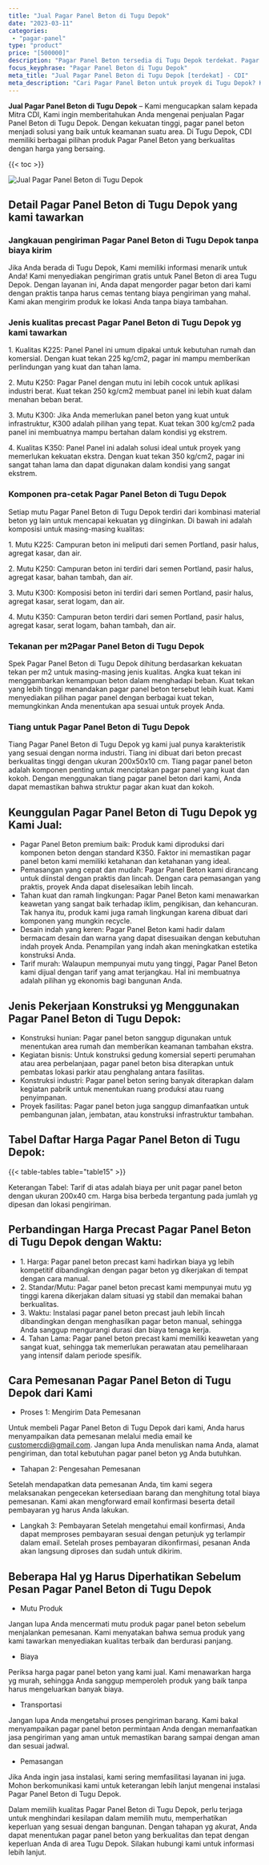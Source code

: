 ```yaml
---
title: "Jual Pagar Panel Beton di Tugu Depok"
date: "2023-03-11"
categories:
 - "pagar-panel"
type: "product"
price: "[500000]"
description: "Pagar Panel Beton tersedia di Tugu Depok terdekat. Pagar Panel Beton ini umumnya diaplikasikan dalam proyek pembangunan sebagai pembatas area yang tahan lama dan berkualitas. Kontak kami untuk mendapatkan lebih lanjut."
focus_keyphrase: "Pagar Panel Beton di Tugu Depok"
meta_title: "Jual Pagar Panel Beton di Tugu Depok [terdekat] - CDI"
meta_description: "Cari Pagar Panel Beton untuk proyek di Tugu Depok? Kami menyediakan Pagar Panel Beton yang berkualitas untuk pagar lahan. Dapatkan penawaran terbaik sekarang."
---
```


**Jual Pagar Panel Beton di Tugu Depok** – Kami mengucapkan salam kepada Mitra CDI, Kami ingin memberitahukan Anda mengenai penjualan Pagar Panel Beton di Tugu Depok. Dengan kekuatan tinggi, pagar panel beton menjadi solusi yang baik untuk keamanan suatu area. Di Tugu Depok, CDI memiliki berbagai pilihan produk Pagar Panel Beton yang berkualitas dengan harga yang bersaing.

{{< toc >}}

![Jual Pagar Panel Beton di Tugu Depok](/images/pagar-panel/pagar-panel-18.jpg)

## Detail Pagar Panel Beton di Tugu Depok yang kami tawarkan

### Jangkauan pengiriman Pagar Panel Beton di Tugu Depok tanpa biaya kirim

Jika Anda berada di Tugu Depok, Kami memiliki informasi menarik untuk Anda! Kami menyediakan pengiriman gratis untuk Panel Beton di area Tugu Depok. Dengan layanan ini, Anda dapat mengorder pagar beton dari kami dengan praktis tanpa harus cemas tentang biaya pengiriman yang mahal. Kami akan mengirim produk ke lokasi Anda tanpa biaya tambahan.

### Jenis kualitas precast Pagar Panel Beton di Tugu Depok yg kami tawarkan

1\. Kualitas K225: Panel Panel ini umum dipakai untuk kebutuhan rumah dan komersial. Dengan kuat tekan 225 kg/cm2, pagar ini mampu memberikan perlindungan yang kuat dan tahan lama.  

2\. Mutu K250: Pagar Panel dengan mutu ini lebih cocok untuk aplikasi industri berat. Kuat tekan 250 kg/cm2 membuat panel ini lebih kuat dalam menahan beban berat.  

3\. Mutu K300: Jika Anda memerlukan panel beton yang kuat untuk infrastruktur, K300 adalah pilihan yang tepat. Kuat tekan 300 kg/cm2 pada panel ini membuatnya mampu bertahan dalam kondisi yg ekstrem.  

4\. Kualitas K350: Panel Panel ini adalah solusi ideal untuk proyek yang memerlukan kekuatan ekstra. Dengan kuat tekan 350 kg/cm2, pagar ini sangat tahan lama dan dapat digunakan dalam kondisi yang sangat ekstrem.

### Komponen pra-cetak Pagar Panel Beton di Tugu Depok

Setiap mutu Pagar Panel Beton di Tugu Depok terdiri dari kombinasi material beton yg lain untuk mencapai kekuatan yg diinginkan. Di bawah ini adalah komposisi untuk masing-masing kualitas:

1\. Mutu K225: Campuran beton ini meliputi dari semen Portland, pasir halus, agregat kasar, dan air.

2\. Mutu K250: Campuran beton ini terdiri dari semen Portland, pasir halus, agregat kasar, bahan tambah, dan air.

3\. Mutu K300: Komposisi beton ini terdiri dari semen Portland, pasir halus, agregat kasar, serat logam, dan air.

4\. Mutu K350: Campuran beton terdiri dari semen Portland, pasir halus, agregat kasar, serat logam, bahan tambah, dan air.

### Tekanan per m2Pagar Panel Beton di Tugu Depok

Spek Pagar Panel Beton di Tugu Depok dihitung berdasarkan kekuatan tekan per m2 untuk masing-masing jenis kualitas. Angka kuat tekan ini menggambarkan kemampuan beton dalam menghadapi beban. Kuat tekan yang lebih tinggi menandakan pagar panel beton tersebut lebih kuat. Kami menyediakan pilihan pagar panel dengan berbagai kuat tekan, memungkinkan Anda menentukan apa sesuai untuk proyek Anda.

### Tiang untuk Pagar Panel Beton di Tugu Depok

Tiang Pagar Panel Beton di Tugu Depok yg kami jual punya karakteristik yang sesuai dengan norma industri. Tiang ini dibuat dari beton precast berkualitas tinggi dengan ukuran 200x50x10 cm. Tiang pagar panel beton adalah komponen penting untuk menciptakan pagar panel yang kuat dan kokoh. Dengan menggunakan tiang pagar panel beton dari kami, Anda dapat memastikan bahwa struktur pagar akan kuat dan kokoh.

## Keunggulan Pagar Panel Beton di Tugu Depok yg Kami Jual:

*   Pagar Panel Beton premium baik: Produk kami diproduksi dari komponen beton dengan standard K350. Faktor ini memastikan pagar panel beton kami memiliki ketahanan dan ketahanan yang ideal.
*   Pemasangan yang cepat dan mudah: Pagar Panel Beton kami dirancang untuk diinstal dengan praktis dan lincah. Dengan cara pemasangan yang praktis, proyek Anda dapat diselesaikan lebih lincah.
*   Tahan kuat dan ramah lingkungan: Pagar Panel Beton kami menawarkan keawetan yang sangat baik terhadap iklim, pengikisan, dan kehancuran. Tak hanya itu, produk kami juga ramah lingkungan karena dibuat dari komponen yang mungkin recycle.
*   Desain indah yang keren: Pagar Panel Beton kami hadir dalam bermacam desain dan warna yang dapat disesuaikan dengan kebutuhan indah proyek Anda. Penampilan yang indah akan meningkatkan estetika konstruksi Anda.
*   Tarif murah: Walaupun mempunyai mutu yang tinggi, Pagar Panel Beton kami dijual dengan tarif yang amat terjangkau. Hal ini membuatnya adalah pilihan yg ekonomis bagi bangunan Anda.

## Jenis Pekerjaan Konstruksi yg Menggunakan Pagar Panel Beton di Tugu Depok:

*   Konstruksi hunian: Pagar panel beton sanggup digunakan untuk menentukan area rumah dan memberikan keamanan tambahan ekstra.
*   Kegiatan bisnis: Untuk konstruksi gedung komersial seperti perumahan atau area perbelanjaan, pagar panel beton bisa diterapkan untuk pembatas lokasi parkir atau penghalang antara fasilitas.
*   Konstruksi industri: Pagar panel beton sering banyak diterapkan dalam kegiatan pabrik untuk menentukan ruang produksi atau ruang penyimpanan.
*   Proyek fasilitas: Pagar panel beton juga sanggup dimanfaatkan untuk pembangunan jalan, jembatan, atau konstruksi infrastruktur tambahan.

## Tabel Daftar Harga Pagar Panel Beton di Tugu Depok:

{{< table-tables table="table15" >}}

Keterangan Tabel: Tarif di atas adalah biaya per unit pagar panel beton dengan ukuran 200x40 cm. Harga bisa berbeda tergantung pada jumlah yg dipesan dan lokasi pengiriman.

## Perbandingan Harga Precast Pagar Panel Beton di Tugu Depok dengan Waktu:

*   1\. Harga: Pagar panel beton precast kami hadirkan biaya yg lebih kompetitif dibandingkan dengan pagar beton yg dikerjakan di tempat dengan cara manual.
*   2\. Standar/Mutu: Pagar panel beton precast kami mempunyai mutu yg tinggi karena dikerjakan dalam situasi yg stabil dan memakai bahan berkualitas.
*   3\. Waktu: Instalasi pagar panel beton precast jauh lebih lincah dibandingkan dengan menghasilkan pagar beton manual, sehingga Anda sanggup mengurangi durasi dan biaya tenaga kerja.
*   4\. Tahan Lama: Pagar panel beton precast kami memiliki keawetan yang sangat kuat, sehingga tak memerlukan perawatan atau pemeliharaan yang intensif dalam periode spesifik.

## Cara Pemesanan Pagar Panel Beton di Tugu Depok dari Kami

*   Proses 1: Mengirim Data Pemesanan

Untuk membeli Pagar Panel Beton di Tugu Depok dari kami, Anda harus menyampaikan data pemesanan melalui media email ke customercdi@gmail.com. Jangan lupa Anda menuliskan nama Anda, alamat pengiriman, dan total kebutuhan pagar panel beton yg Anda butuhkan.
*   Tahapan 2: Pengesahan Pemesanan

Setelah mendapatkan data pemesanan Anda, tim kami segera melaksanakan pengecekan ketersediaan barang dan menghitung total biaya pemesanan. Kami akan mengforward email konfirmasi beserta detail pembayaran yg harus Anda lakukan.
*   Langkah 3: Pembayaran
Setelah mengetahui email konfirmasi, Anda dapat memproses pembayaran sesuai dengan petunjuk yg terlampir dalam email. Setelah proses pembayaran dikonfirmasi, pesanan Anda akan langsung diproses dan sudah untuk dikirim.

## Beberapa Hal yg Harus Diperhatikan Sebelum Pesan Pagar Panel Beton di Tugu Depok

*   Mutu Produk

Jangan lupa Anda mencermati mutu produk pagar panel beton sebelum menjalankan pemesanan. Kami menyatakan bahwa semua produk yang kami tawarkan menyediakan kualitas terbaik dan berdurasi panjang.
*   Biaya

Periksa harga pagar panel beton yang kami jual. Kami menawarkan harga yg murah, sehingga Anda sanggup memperoleh produk yang baik tanpa harus mengeluarkan banyak biaya.
*   Transportasi

Jangan lupa Anda mengetahui proses pengiriman barang. Kami bakal menyampaikan pagar panel beton permintaan Anda dengan memanfaatkan jasa pengiriman yang aman untuk memastikan barang sampai dengan aman dan sesuai jadwal.
*   Pemasangan

Jika Anda ingin jasa instalasi, kami sering memfasilitasi layanan ini juga. Mohon berkomunikasi kami untuk keterangan lebih lanjut mengenai instalasi Pagar Panel Beton di Tugu Depok.

Dalam memilih kualitas Pagar Panel Beton di Tugu Depok, perlu terjaga untuk menghindari kesilapan dalam memilih mutu, memperhatikan keperluan yang sesuai dengan bangunan. Dengan tahapan yg akurat, Anda dapat menentukan pagar panel beton yang berkualitas dan tepat dengan keperluan Anda di area Tugu Depok. Silakan hubungi kami untuk informasi lebih lanjut.
